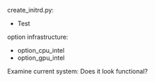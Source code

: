 create_initrd.py:
  * Test

option infrastructure:
  * option_cpu_intel
  * option_gpu_intel

Examine current system: Does it look functional?
